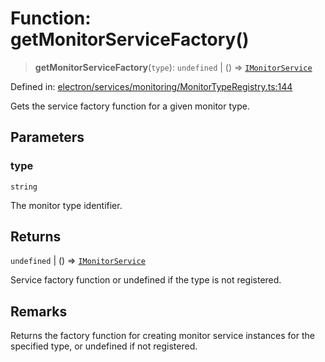 # Function: getMonitorServiceFactory()

> **getMonitorServiceFactory**(`type`): `undefined` \| () => [`IMonitorService`](../../types/interfaces/IMonitorService.md)

Defined in: [electron/services/monitoring/MonitorTypeRegistry.ts:144](https://github.com/Nick2bad4u/Uptime-Watcher/blob/8a1973382d5fe14c52996ecda381894eb7ecd4a6/electron/services/monitoring/MonitorTypeRegistry.ts#L144)

Gets the service factory function for a given monitor type.

## Parameters

### type

`string`

The monitor type identifier.

## Returns

`undefined` \| () => [`IMonitorService`](../../types/interfaces/IMonitorService.md)

Service factory function or undefined if the type is not registered.

## Remarks

Returns the factory function for creating monitor service instances for the specified type, or undefined if not registered.
